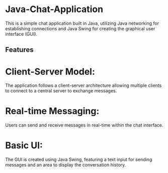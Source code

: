 # Java-Chat-Application
This is a simple chat application built in Java, utilizing Java networking for establishing connections and Java Swing for creating the graphical user interface (GUI).
## Features

# Client-Server Model:
The application follows a client-server architecture allowing multiple clients to connect to a central server to exchange messages.
# Real-time Messaging: 
Users can send and receive messages in real-time within the chat interface.
# Basic UI:
The GUI is created using Java Swing, featuring a text input for sending messages and an area to display the conversation history.
